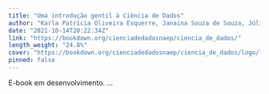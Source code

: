 ```yaml
---
title: "Uma introdução gentil à Ciência de Dados"
author: "Karla Patrícia Oliveira Esquerre, Janaina Souza de Souza, Júlia Carolina Bijos, Kaike Wesley Reis, Sandra Pinheiro, Robson Wilson Silva Pessoa"
date: "2021-10-14T20:22:34Z"
link: "https://bookdown.org/cienciadedadosnaep/ciencia_de_dados/"
length_weight: "24.8%"
cover: "https://bookdown.org/cienciadedadosnaep/ciencia_de_dados/logo/logotipo_transparente_baixa.png"
pinned: false
---
```


E-book em desenvolvimento. ...
